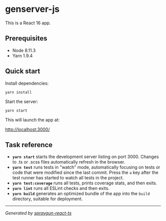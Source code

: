# genserver-js

This is a React 16 app.

## Prerequisites

- Node 8.11.3
- Yarn 1.9.4

## Quick start

Install dependencies:

```
yarn install
```

Start the server:

```
yarn start
```

This will launch the app at:

<http://localhost:3000/>

## Task reference

- **`yarn start`** starts the development server listing on port 3000. Changes to .ts or .scss files automatically refresh in the browser.
- **`yarn test`** runs tests in "watch" mode, automatically focusing on tests or code that were modified since the last commit. Press the `a` key after the test runner has started to watch all tests in the project.
- **`yarn test:coverage`** runs all tests, prints coverage stats, and then exits.
- **`yarn lint`** runs all ESLint checks and then exits.
- **`yarn build`** generates an optimized bundle of the app into the `build` directory, suitable for deployment.

---

_Generated by [spraygun-react-ts](https://github.com/carbonfive/spraygun-react-ts)_
